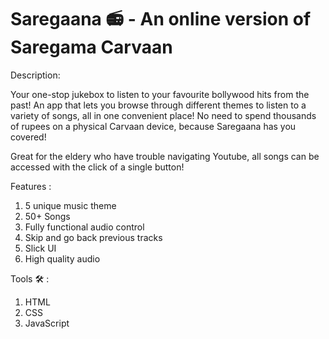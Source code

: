 # Saregaana 📻 - An online version of Saregama Carvaan

Description: 

Your one-stop jukebox to listen to your favourite bollywood hits from the past! An app that lets you browse through different themes to listen to a variety of songs, all in one convenient place! No need to spend thousands of rupees on a physical Carvaan device, because Saregaana has you covered!

Great for the eldery who have trouble navigating Youtube, all songs can be accessed with the click of a single button!

Features : 

1. 5 unique music theme
2. 50+ Songs
3. Fully functional audio control
4. Skip and go back previous tracks
5. Slick UI
6. High quality audio

Tools 🛠️ :

1. HTML
2. CSS
3. JavaScript
